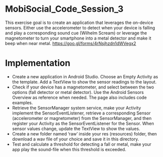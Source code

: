 # MobiSocial_Code_Session_3
This exercise goal is to create an application that leverages the on-device sensors. Either use the accelerometer to detect when your device is falling and play a corresponding sound cue (Wilhelm Scream) or leverage the magnetometer to turn your smartphone into a metal detector and make it beep when near metal.
https://goo.gl/forms/4rNsjhzdn1dWVegx2

# Implementation

* Create a new application in Android Studio. Choose an Empty Activity as the template. Add a TextView to show the sensor readings to the layout.
* Check if your device has a magnetometer, and select between the two options (fall detector or metal detector). Use the Android Sensors  Overview as reference when needed. The page also includes code examples.
* Retrieve the SensorManager system service, make your Activity implement the SensorEventListener, retrieve a corresponding Sensor (accelerometer or magnetometer) from the SensorManager, and then register your Activity as the SensorEventListener for the Sensor. When sensor values change, update the TextView to show the values.
* Create a new folder named ‘raw’ inside your res (resources) folder, then download a wav file of your choice and save it in this directory.
* Test and calculate a threshold for detecting a fall or metal, make your app play the sound-file when this threshold is exceeded.
